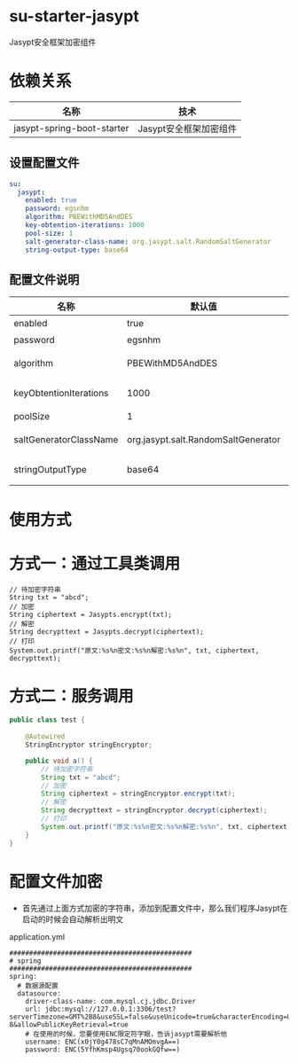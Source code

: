 # su-starter-jasypt

Jasypt安全框架加密组件

# 依赖关系

| 名称         | 技术       |
|------------|----------|
| jasypt-spring-boot-starter     |   Jasypt安全框架加密组件  |


## 设置配置文件

```yaml
su:
  jasypt:
    enabled: true
    password: egsnhm
    algorithm: PBEWithMD5AndDES
    key-obtention-iterations: 1000
    pool-size: 1
    salt-generator-class-name: org.jasypt.salt.RandomSaltGenerator
    string-output-type: base64
```

## 配置文件说明

| 名称 | 默认值              | 备注 |
| --- |------------------| --- |
| enabled | true             | 是否开启组件 |
| password | egsnhm           | 加密盐值,默认值:egsnhm 可自定义 |
| algorithm | PBEWithMD5AndDES | 置加密算法的值,默认算法:PBEWithMD5AndDES |
| keyObtentionIterations | 1000             | 设置用于获取加密密钥的散列迭代次数,默认值:1000 |
| poolSize | 1                | 设置要创建的加密器池的大小,默认值:1 |
| saltGeneratorClassName | org.jasypt.salt.RandomSaltGenerator              | 设置盐生成器,默认值:org.jasypt.salt.RandomSaltGenerator |
| stringOutputType | base64           | 置字符串输出将被编码的形式,默认值:base64 |

# 使用方式

# 方式一：通过工具类调用
```
// 待加密字符串
String txt = "abcd";
// 加密
String ciphertext = Jasypts.encrypt(txt);
// 解密
String decrypttext = Jasypts.decrypt(ciphertext);
// 打印
System.out.printf("原文:%s%n密文:%s%n解密:%s%n", txt, ciphertext, decrypttext);
```

# 方式二：服务调用
```java
public class test {
    
    @Autowired
    StringEncryptor stringEncryptor;

    public void a() {
        // 待加密字符串
        String txt = "abcd";
        // 加密 
        String ciphertext = stringEncryptor.encrypt(txt);
        // 解密
        String decrypttext = stringEncryptor.decrypt(ciphertext);
        // 打印
        System.out.printf("原文:%s%n密文:%s%n解密:%s%n", txt, ciphertext, decrypttext);
    }
}
```

# 配置文件加密

* 首先通过上面方式加密的字符串，添加到配置文件中，那么我们程序Jasypt在启动的时候会自动解析出明文


application.yml
```
##############################################
# spring
##############################################
spring:
  # 数据源配置
  datasource:
    driver-class-name: com.mysql.cj.jdbc.Driver
    url: jdbc:mysql://127.0.0.1:3306/test?serverTimezone=GMT%2B8&useSSL=false&useUnicode=true&characterEncoding=UTF-8&allowPublicKeyRetrieval=true
    # 在使用的时候，您要使用ENC限定符字眼，告诉jasypt需要解析他
    username: ENC(x0jY0g478sC7qMnAMOmvgA==)
    password: ENC(5YfhKmsp4Ugsq70ookGQfw==)
```


